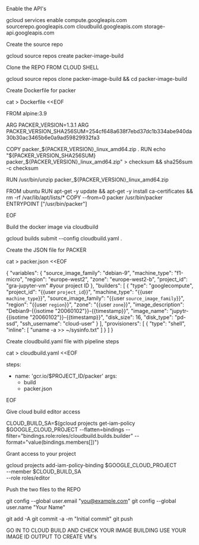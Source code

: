 Enable the API's

gcloud services enable compute.googleapis.com sourcerepo.googleapis.com cloudbuild.googleapis.com storage-api.googleapis.com

Create the source repo

gcloud source repos create packer-image-build

Clone the REPO FROM CLOUD SHELL

gcloud source repos clone packer-image-build && cd packer-image-build

Create Dockerfile for packer

cat > Dockerfile <<EOF

FROM alpine:3.9

ARG PACKER_VERSION=1.3.1
ARG PACKER_VERSION_SHA256SUM=254cf648a638f7ebd37dc1b334abe940da30b30ac3465b6e0a9ad59829932fa3

COPY packer_${PACKER_VERSION}_linux_amd64.zip .
RUN echo "${PACKER_VERSION_SHA256SUM}  packer_${PACKER_VERSION}_linux_amd64.zip" > checksum && sha256sum -c checksum

RUN /usr/bin/unzip packer_${PACKER_VERSION}_linux_amd64.zip


FROM ubuntu
RUN apt-get -y update && apt-get -y install ca-certificates && rm -rf /var/lib/apt/lists/*
COPY --from=0 packer /usr/bin/packer
ENTRYPOINT ["/usr/bin/packer"]

EOF

Build the docker image via cloudbuild

gcloud builds submit --config cloudbuild.yaml .

Create the JSON file for PACKER

cat > packer.json <<EOF

{
  "variables": {
    "source_image_family": "debian-9",
    "machine_type": "f1-micro",
    "region": "europe-west2",
    "zone": "europe-west2-b",
    "project_id": "gra-jupyter-vm" #your project ID
  },
  "builders": [
    {
      "type": "googlecompute",
      "project_id": "{{user  `project_id`}}",
      "machine_type": "{{user  `machine_type`}}",
      "source_image_family": "{{user  `source_image_family`}}",
      "region": "{{user  `region`}}",
      "zone": "{{user  `zone`}}",
      "image_description": "Debian9-{{isotime \"20060102\"}}-{{timestamp}}",
      "image_name": "jupytr-{{isotime \"20060102\"}}-{{timestamp}}",
      "disk_size": 16,
      "disk_type": "pd-ssd",
      "ssh_username": "cloud-user"
    }
  ],
  "provisioners": [
    {
      "type": "shell",
      "inline": [
        "uname -a >> ~/sysinfo.txt"
      ]
    }
  ]
}

Create cloudbuild.yaml file with pipeline steps

cat > cloudbuild.yaml <<EOF

steps:
- name: 'gcr.io/$PROJECT_ID/packer'
  args:
  - build
  - packer.json
 
 EOF
 
 Give cloud build editor access
 
 CLOUD_BUILD_SA=$(gcloud projects get-iam-policy $GOOGLE_CLOUD_PROJECT --flatten=bindings --filter="bindings.role:roles/cloudbuild.builds.builder" --format="value(bindings.members[])")
 
 Grant access to your project
 
 gcloud projects add-iam-policy-binding $GOOGLE_CLOUD_PROJECT \
    --member $CLOUD_BUILD_SA \
    --role roles/editor
    
 
 Push the two files to the REPO
 
 git config --global user.email "you@example.com"
 git config --global user.name "Your Name"
 
 git add -A
 git commit -a -m "Initial commit"
 git push
 
GO IN TO CLOUD BUILD AND CHECK YOUR IMAGE BUILDING
USE YOUR IMAGE ID OUTPUT TO CREATE VM's


